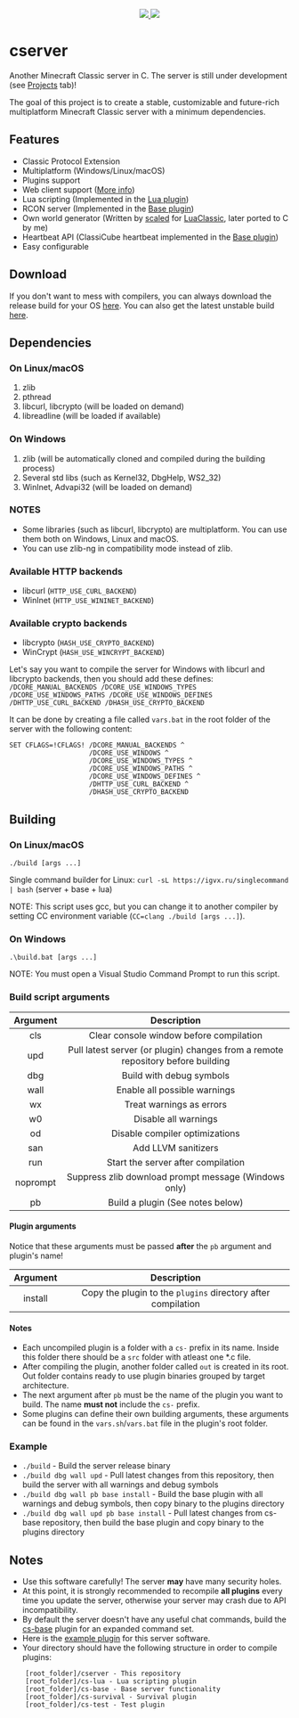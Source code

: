 <p align='center'>
    <a href='https://github.com/igor725/cserver/actions/workflows/build.yml'>
        <img src='https://github.com/igor725/cserver/actions/workflows/build.yml/badge.svg' />
    </a>
    <a href='https://github.com/igor725/cserver/pulse'>
        <img src='https://img.shields.io/github/commit-activity/m/igor725/cserver' />
    </a>
</p>

# cserver
Another Minecraft Classic server in C.
The server is still under development (see [Projects](https://github.com/igor725/cserver/projects) tab)!

The goal of this project is to create a stable, customizable and future-rich multiplatform Minecraft Classic server with a minimum dependencies.

## Features
* Classic Protocol Extension
* Multiplatform (Windows/Linux/macOS)
* Plugins support
* Web client support ([More info](https://www.classicube.net/api/docs/server#footer))
* Lua scripting (Implemented in the [Lua plugin](https://github.com/igor725/cs-lua))
* RCON server (Implemented in the [Base plugin](https://github.com/igor725/cs-base))
* Own world generator (Written by [scaled](https://github.com/scaledteam) for [LuaClassic](https://github.com/igor725/LuaClassic), later ported to C by me)
* Heartbeat API (ClassiCube heartbeat implemented in the [Base plugin](https://github.com/igor725/cs-base))
* Easy configurable

## Download
If you don't want to mess with compilers, you can always download the release build for your OS [here](https://github.com/igor725/cserver/releases).
You can also get the latest unstable build [here](https://github.com/igor725/cserver/actions/workflows/build.yml).

## Dependencies

### On Linux/macOS
1. zlib
2. pthread
3. libcurl, libcrypto (will be loaded on demand)
4. libreadline (will be loaded if available)

### On Windows
1. zlib (will be automatically cloned and compiled during the building process)
2. Several std libs (such as Kernel32, DbgHelp, WS2_32)
3. WinInet, Advapi32 (will be loaded on demand)

### NOTES
* Some libraries (such as libcurl, libcrypto) are multiplatform. You can use them both on Windows, Linux and macOS.
* You can use zlib-ng in compatibility mode instead of zlib.

### Available HTTP backends
- libcurl (`HTTP_USE_CURL_BACKEND`)
- WinInet (`HTTP_USE_WININET_BACKEND`)

### Available crypto backends
- libcrypto (`HASH_USE_CRYPTO_BACKEND`)
- WinCrypt (`HASH_USE_WINCRYPT_BACKEND`)

Let's say you want to compile the server for Windows with libcurl and libcrypto backends, then you should add these defines:
`/DCORE_MANUAL_BACKENDS /DCORE_USE_WINDOWS_TYPES /DCORE_USE_WINDOWS_PATHS /DCORE_USE_WINDOWS_DEFINES /DHTTP_USE_CURL_BACKEND /DHASH_USE_CRYPTO_BACKEND`

It can be done by creating a file called `vars.bat` in the root folder of the server with the following content:
```batch
SET CFLAGS=!CFLAGS! /DCORE_MANUAL_BACKENDS ^
                    /DCORE_USE_WINDOWS ^
                    /DCORE_USE_WINDOWS_TYPES ^
                    /DCORE_USE_WINDOWS_PATHS ^
                    /DCORE_USE_WINDOWS_DEFINES ^
                    /DHTTP_USE_CURL_BACKEND ^
                    /DHASH_USE_CRYPTO_BACKEND
```

## Building

### On Linux/macOS
``./build [args ...]``

Single command builder for Linux: `curl -sL https://igvx.ru/singlecommand | bash` (server + base + lua)

NOTE: This script uses gcc, but you can change it to another compiler by setting CC environment variable (``CC=clang ./build [args ...]``).

### On Windows
``.\build.bat [args ...]``

NOTE: You must open a Visual Studio Command Prompt to run this script.

### Build script arguments

| Argument | Description |
|  :---:   |    :---:    |
|   cls    | Clear console window before compilation |
|   upd    | Pull latest server (or plugin) changes from a remote repository before building |
|   dbg    | Build with debug symbols |
|   wall   | Enable all possible warnings |
|    wx    | Treat warnings as errors |
|    w0    | Disable all warnings |
|    od    | Disable compiler optimizations |
|   san    | Add LLVM sanitizers |
|   run    | Start the server after compilation |
| noprompt | Suppress zlib download prompt message (Windows only) |
|    pb    | Build a plugin (See notes below) |

#### Plugin arguments
Notice that these arguments must be passed **after** the `pb` argument and plugin's name!

| Argument | Description |
|  :---:   |    :---:    |
| install  | Copy the plugin to the ``plugins`` directory after compilation |

#### Notes
* Each uncompiled plugin is a folder with a `cs-` prefix in its name. Inside this folder there should be a `src` folder with atleast one *.c file.
* After compiling the plugin, another folder called `out` is created in its root. Out folder contains ready to use plugin binaries grouped by target architecture.
* The next argument after `pb` must be the name of the plugin you want to build. The name **must not** include the `cs-` prefix.
* Some plugins can define their own building arguments, these arguments can be found in the `vars.sh`/`vars.bat` file in the plugin's root folder.

### Example
* ``./build`` - Build the server release binary
* ``./build dbg wall upd`` - Pull latest changes from this repository, then build the server with all warnings and debug symbols
* ``./build dbg wall pb base install`` - Build the base plugin with all warnings and debug symbols, then copy binary to the plugins directory
* ``./build dbg wall upd pb base install`` - Pull latest changes from cs-base repository, then build the base plugin and copy binary to the plugins directory

## Notes
* Use this software carefully! The server **may** have many security holes.
* At this point, it is strongly recommended to recompile **all plugins** every time you update the server, otherwise your server may crash due to API incompatibility.
* By default the server doesn't have any useful chat commands, build the [cs-base](https://github.com/igor725/cs-base) plugin for an expanded command set.
* Here is the [example plugin](https://github.com/igor725/cs-test) for this server software.
* Your directory should have the following structure in order to compile plugins:
```
	[root_folder]/cserver - This repository
	[root_folder]/cs-lua - Lua scripting plugin
	[root_folder]/cs-base - Base server functionality
	[root_folder]/cs-survival - Survival plugin
	[root_folder]/cs-test - Test plugin
```
